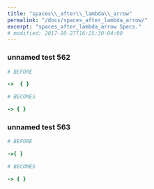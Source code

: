 ```yaml
---
title: "spaces\\_after\\_lambda\\_arrow"
permalink: "/docs/spaces_after_lambda_arrow/"
excerpt: "spaces_after_lambda_arrow Specs."
# modified: 2017-10-27T16:25:30-04:00
---
```

### unnamed test 562
```ruby
# BEFORE

->  { }

```
```ruby
# BECOMES

-> { }

```
### unnamed test 563
```ruby
# BEFORE

->{ }

```
```ruby
# BECOMES

-> { }

```
